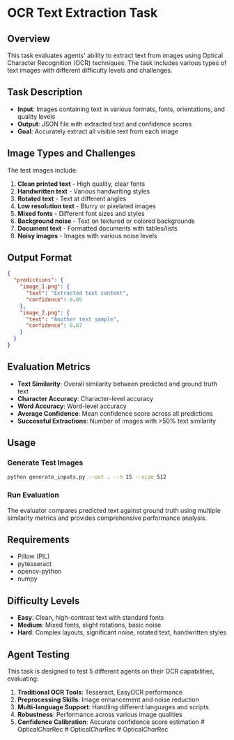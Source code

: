 # OCR Text Extraction Task

## Overview

This task evaluates agents' ability to extract text from images using Optical Character Recognition (OCR) techniques. The task includes various types of text images with different difficulty levels and challenges.

## Task Description

- **Input**: Images containing text in various formats, fonts, orientations, and quality levels
- **Output**: JSON file with extracted text and confidence scores
- **Goal**: Accurately extract all visible text from each image

## Image Types and Challenges

The test images include:

1. **Clean printed text** - High quality, clear fonts
2. **Handwritten text** - Various handwriting styles  
3. **Rotated text** - Text at different angles
4. **Low resolution text** - Blurry or pixelated images
5. **Mixed fonts** - Different font sizes and styles
6. **Background noise** - Text on textured or colored backgrounds
7. **Document text** - Formatted documents with tables/lists
8. **Noisy images** - Images with various noise levels

## Output Format

```json
{
  "predictions": {
    "image_1.png": {
      "text": "Extracted text content",
      "confidence": 0.95
    },
    "image_2.png": {
      "text": "Another text sample",
      "confidence": 0.87
    }
  }
}
```

## Evaluation Metrics

- **Text Similarity**: Overall similarity between predicted and ground truth text
- **Character Accuracy**: Character-level accuracy
- **Word Accuracy**: Word-level accuracy  
- **Average Confidence**: Mean confidence score across all predictions
- **Successful Extractions**: Number of images with >50% text similarity

## Usage

### Generate Test Images

```bash
python generate_inputs.py --out . --n 15 --size 512
```

### Run Evaluation

The evaluator compares predicted text against ground truth using multiple similarity metrics and provides comprehensive performance analysis.

## Requirements

- Pillow (PIL)
- pytesseract
- opencv-python
- numpy

## Difficulty Levels

- **Easy**: Clean, high-contrast text with standard fonts
- **Medium**: Mixed fonts, slight rotations, basic noise
- **Hard**: Complex layouts, significant noise, rotated text, handwritten styles

## Agent Testing

This task is designed to test 5 different agents on their OCR capabilities, evaluating:

1. **Traditional OCR Tools**: Tesseract, EasyOCR performance
2. **Preprocessing Skills**: Image enhancement and noise reduction
3. **Multi-language Support**: Handling different languages and scripts
4. **Robustness**: Performance across various image qualities
5. **Confidence Calibration**: Accurate confidence score estimation
#   O p t i c a l _ C h a r _ R e c 
 
 #   O p t i c a l _ C h a r _ R e c 
 
 #   O p t i c a l _ C h a r _ R e c 
 
 
